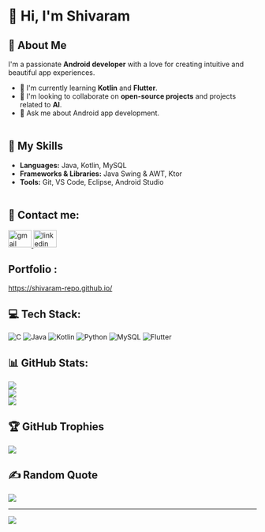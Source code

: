 # 👋 Hi, I'm Shivaram
## 💫 About Me

I'm a passionate **Android developer** with a love for creating intuitive and beautiful app experiences.

* 🌱 I'm currently learning **Kotlin** and **Flutter**.
* 👯 I'm looking to collaborate on **open-source projects** and projects related to **AI**.
* 💬 Ask me about Android app development.<br><br>


## 🚀 My Skills

* **Languages:** Java, Kotlin, MySQL
* **Frameworks & Libraries:** Java Swing & AWT, Ktor
* **Tools:** Git, VS Code, Eclipse, Android Studio<br><br>


## 📧 Contact me:
  <a href="mailto:shivaramshiva370@gmail.com" target="_blank">
    <img src="https://skillicons.dev/icons?i=gmail" width="47" height="35" alt="gmail logo"  />
  </a>

  <a href="https://www.linkedin.com/" target="_blank">
    <img src="https://skillicons.dev/icons?i=linkedin" width="47" height="35" alt="linkedin logo"  />
  </a>

## Portfolio : 
  https://shivaram-repo.github.io/ 



## 💻 Tech Stack:
![C](https://img.shields.io/badge/c-%2300599C.svg?style=flat-square&logo=c&logoColor=white) ![Java](https://img.shields.io/badge/java-%23ED8B00.svg?style=flat-square&logo=openjdk&logoColor=white) ![Kotlin](https://img.shields.io/badge/kotlin-%237F52FF.svg?style=flat-square&logo=kotlin&logoColor=white) ![Python](https://img.shields.io/badge/python-3670A0?style=flat-square&logo=python&logoColor=ffdd54) ![MySQL](https://img.shields.io/badge/mysql-4479A1.svg?style=flat-square&logo=mysql&logoColor=white)  ![Flutter](https://img.shields.io/badge/Flutter-%2302569B.svg?style=flat-square&logo=Flutter&logoColor=white)
## 📊 GitHub Stats:
![](https://github-readme-stats.vercel.app/api?username=shivaram-repo&theme=rose_pine&hide_border=false&include_all_commits=true&count_private=false)<br/>
![](https://nirzak-streak-stats.vercel.app/?user=shivaram-repo&theme=rose_pine&hide_border=false)<br/>
![](https://github-readme-stats.vercel.app/api/top-langs/?username=shivaram-repo&theme=rose_pine&hide_border=false&include_all_commits=true&count_private=false&layout=compact)

## 🏆 GitHub Trophies
![](https://github-profile-trophy.vercel.app/?username=shivaram-repo&theme=radical&no-frame=false&no-bg=true&margin-w=4)

## ✍️ Random Quote
![](https://quotes-github-readme.vercel.app/api?type=horizontal&theme=radical)

---
[![](https://visitcount.itsvg.in/api?id=shivaram-repo&icon=2&color=13)](https://visitcount.itsvg.in)

